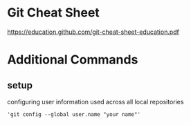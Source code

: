 # Git Cheat Sheet
https://education.github.com/git-cheat-sheet-education.pdf
# Additional Commands

## setup
configuring user information used across all local repositories

    'git config --global user.name "your name"'
    
    
